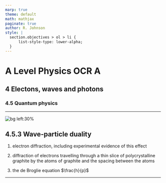 ```yaml
---
marp: true
theme: default
math: mathjax
paginate: true
author: R. Johnson
style: |
  section.objectives > ol > li {
      list-style-type: lower-alpha;
  }
---
```


# A Level Physics OCR A
## 4 Electons, waves and photons
### 4.5 Quantum physics

---

<!-- _class: objectives -->

![bg left:30%](https://images.unsplash.com/photo-1492962827063-e5ea0d8c01f5?ixlib=rb-4.0.3&ixid=MnwxMjA3fDB8MHxwaG90by1wYWdlfHx8fGVufDB8fHx8&auto=format&fit=crop&w=2121&q=80)
## 4.5.3 Wave-particle duality


1. electron diffraction, including experimental evidence of this effect

2. diffraction of electrons travelling through a thin slice of polycrystalline graphite by the atoms of graphite and the spacing between the atoms

3. the de Broglie equation $\frac{h}{p}$



---